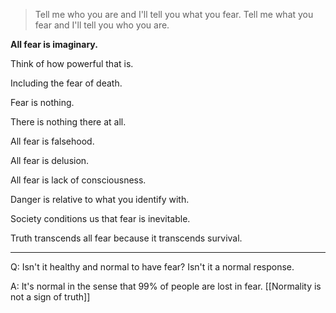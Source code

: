 >Tell me who you are and I'll tell you what you fear. Tell me what you fear and I'll tell you who you are.

**All fear is imaginary.**

Think of how powerful that is.

Including the fear of death.

Fear is nothing.

There is nothing there at all.

All fear is falsehood.

All fear is delusion.

All fear is lack of consciousness.

Danger is relative to what you identify with. 

Society conditions us that fear is inevitable.

Truth transcends all fear because it transcends survival.

---

Q: Isn't it healthy and normal to have fear? Isn't it a normal response.

A: It's normal in the sense that 99% of people are lost in fear. [[Normality is not a sign of truth]]
